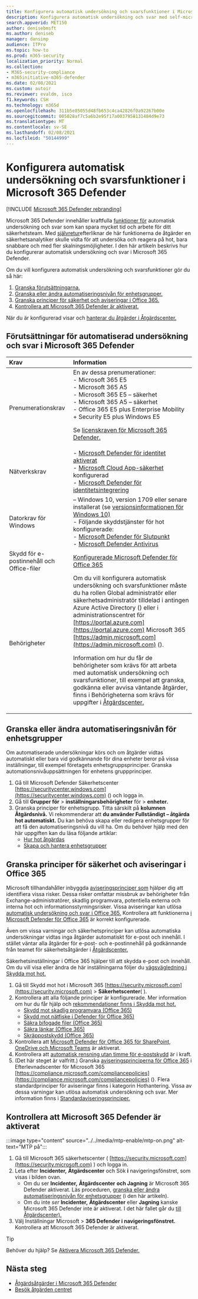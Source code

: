 ```yaml
---
title: Konfigurera automatisk undersökning och svarsfunktioner i Microsoft 365 Defender
description: Konfigurera automatisk undersökning och svar med self-microsoft 365 Defender
search.appverid: MET150
author: denisebmsft
ms.author: deniseb
manager: dansimp
audience: ITPro
ms.topic: how-to
ms.prod: m365-security
localization_priority: Normal
ms.collection:
- M365-security-compliance
- m365initiative-m365-defender
ms.date: 02/08/2021
ms.custom: autoir
ms.reviewer: evaldm, isco
f1.keywords: CSH
ms.technology: m365d
ms.openlocfilehash: 311b5e85055d48fb653c4ca42826f0a92267b00e
ms.sourcegitcommit: 005028af7c5a6b2e95f17a0037958131484d9e73
ms.translationtype: MT
ms.contentlocale: sv-SE
ms.lasthandoff: 02/08/2021
ms.locfileid: "50144999"
---
```

# <a name="configure-automated-investigation-and-response-capabilities-in-microsoft-365-defender"></a>Konfigurera automatisk undersökning och svarsfunktioner i Microsoft 365 Defender

[!INCLUDE [Microsoft 365 Defender rebranding](../includes/microsoft-defender.md)]

Microsoft 365 Defender innehåller kraftfulla [funktioner för](mtp-autoir.md) automatisk undersökning och svar som kan spara mycket tid och arbete för ditt säkerhetsteam. Med [självretur](mtp-autoir.md#how-automated-investigation-and-self-healing-works)efterliknar de här funktionerna de åtgärder en säkerhetsanalytiker skulle vidta för att undersöka och reagera på hot, bara snabbare och med fler skalningsmöjligheter. I den här artikeln beskrivs hur du konfigurerar automatisk undersökning och svar i Microsoft 365 Defender.

Om du vill konfigurera automatisk undersökning och svarsfunktioner gör du så här:

1. [Granska förutsättningarna.](#prerequisites-for-automated-investigation-and-response-in-microsoft-365-defender)
2. [Granska eller ändra automatiseringsnivån för enhetsgrupper.](#review-or-change-the-automation-level-for-device-groups)
3. [Granska principer för säkerhet och aviseringar i Office 365.](#review-your-security-and-alert-policies-in-office-365)
4. [Kontrollera att Microsoft 365 Defender är aktiverat.](#make-sure-microsoft-365-defender-is-turned-on)

När du är konfigurerad visar och [hanterar du åtgärder i Åtgärdscenter.](mtp-autoir-actions.md)

## <a name="prerequisites-for-automated-investigation-and-response-in-microsoft-365-defender"></a>Förutsättningar för automatiserad undersökning och svar i Microsoft 365 Defender

|Krav |Information |
|:----|:----|
|Prenumerationskrav |En av dessa prenumerationer: <br/>- Microsoft 365 E5<br/>- Microsoft 365 A5<br/>- Microsoft 365 E5 – säkerhet<br/>- Microsoft 365 A5 – säkerhet<br/>- Office 365 E5 plus Enterprise Mobility + Security E5 plus Windows E5<p> Se [licenskraven för Microsoft 365 Defender.](https://docs.microsoft.com/microsoft-365/security/mtp/prerequisites?#licensing-requirements)|
|Nätverkskrav |- [Microsoft Defender för identitet aktiverat](https://docs.microsoft.com/azure-advanced-threat-protection/what-is-atp)<br/>- [Microsoft Cloud App-säkerhet](https://docs.microsoft.com/cloud-app-security/what-is-cloud-app-security) konfigurerad<br/>- [Microsoft Defender för identitetsintegrering](https://docs.microsoft.com/cloud-app-security/mdi-integration) |
|Datorkrav för Windows |– Windows 10, version 1709 eller senare installerat (se [versionsinformationen för Windows 10)](https://docs.microsoft.com/windows/release-information/) <br/>- Följande skyddstjänster för hot konfigurerade:<br/>- [Microsoft Defender för Slutpunkt](https://docs.microsoft.com/windows/security/threat-protection/microsoft-defender-atp/configure-endpoints)<br/>- [Microsoft Defender Antivirus](https://docs.microsoft.com/windows/security/threat-protection/windows-defender-antivirus/configure-windows-defender-antivirus-features) |
|Skydd för e-postinnehåll och Office-filer |[Konfigurerade Microsoft Defender för Office 365](https://docs.microsoft.com/microsoft-365/security/office-365-security/office-365-atp#configure-atp-policies) |
|Behörigheter | Om du vill konfigurera automatisk undersökning och svarsfunktioner måste du ha rollen Global administratör eller säkerhetsadministratör tilldelad i antingen Azure Active Directory () eller i administrationscentret för [https://portal.azure.com](https://portal.azure.com) Microsoft 365 [https://admin.microsoft.com](https://admin.microsoft.com) ().<p>Information om hur du får de behörigheter som krävs för att arbeta med automatisk undersökning och svarsfunktioner, till exempel att granska, godkänna eller avvisa väntande åtgärder, finns i Behörigheterna som krävs för uppgifter i [Åtgärdscenter.](mtp-action-center.md#required-permissions-for-action-center-tasks) |

## <a name="review-or-change-the-automation-level-for-device-groups"></a>Granska eller ändra automatiseringsnivån för enhetsgrupper

Om automatiserade undersökningar körs och om åtgärder vidtas automatiskt eller bara vid godkännande för dina enheter beror på vissa inställningar, till exempel företagets enhetsgruppsprinciper. Granska automationsnivåuppsättningen för enhetens gruppprinciper.

1. Gå till Microsoft Defender Säkerhetscenter [https://securitycenter.windows.com](https://securitycenter.windows.com) () och logga in.
2. Gå till **Grupper för**  >  **inställningarsbehörigheter** för  >  **enheter.**
3. Granska principer för enhetsgrupp. Titta särskilt på **kolumnen Åtgärdsnivå.** Vi rekommenderar att **du använder Fullständigt – åtgärda hot automatiskt.**  Du kan behöva skapa eller redigera enhetsgrupper för att få den automatiseringsnivå du vill ha. Om du behöver hjälp med den här uppgiften kan du läsa följande artiklar:
   - [Hur hot åtgärdas](https://docs.microsoft.com/windows/security/threat-protection/microsoft-defender-atp/automated-investigations#how-threats-are-remediated)
   - [Skapa och hantera enhetsgrupper](https://docs.microsoft.com/windows/security/threat-protection/microsoft-defender-atp/machine-groups)

## <a name="review-your-security-and-alert-policies-in-office-365"></a>Granska principer för säkerhet och aviseringar i Office 365

Microsoft tillhandahåller inbyggda [aviseringsprinciper som](https://docs.microsoft.com/microsoft-365/compliance/alert-policies) hjälper dig att identifiera vissa risker. Dessa risker omfattar missbruk av behörigheter från Exchange-administratörer, skadlig programvara, potentiella externa och interna hot och informationsstyrningsrisker. Vissa aviseringar kan utlösa [automatisk undersökning och svar i Office 365.](https://docs.microsoft.com/microsoft-365/security/office-365-security/office-365-air) Kontrollera att funktionerna [i Microsoft Defender för Office 365](https://docs.microsoft.com/microsoft-365/security/office-365-security/office-365-atp) är korrekt konfigurerade.

Även om vissa varningar och säkerhetsprinciper kan utlösa automatiska undersökningar vidtas inga åtgärder automatiskt för e-post och innehåll. I stället väntar alla åtgärder för e-post- och e-postinnehåll på godkännande från teamet för säkerhetsåtgärder i [Åtgärdscenter.](mtp-action-center.md)

Säkerhetsinställningar i Office 365 hjälper till att skydda e-post och innehåll. Om du vill visa eller ändra de här inställningarna följer du [vägsvägledning i Skydda mot hot.](https://docs.microsoft.com/microsoft-365/security/office-365-security/protect-against-threats)

1. Gå till Skydd mot hot i Microsoft 365 [https://security.microsoft.com](https://security.microsoft.com)   >  **Säkerhetscenter**( ).
2. Kontrollera att alla följande principer är konfigurerade. Mer information om hur du får hjälp och [rekommendationer finns i Skydda mot hot.](https://docs.microsoft.com/microsoft-365/security/office-365-security/protect-against-threats)
   - [Skydd mot skadlig programvara (Office 365)](https://docs.microsoft.com/microsoft-365/security/office-365-security/protect-against-threats#part-1---anti-malware-protection)
   - [Skydd mot nätfiske i Defender för Office 365)](https://docs.microsoft.com/microsoft-365/security/office-365-security/protect-against-threats#part-2---anti-phishing-protection)
   - [Säkra bifogade filer (Office 365)](https://docs.microsoft.com/microsoft-365/security/office-365-security/protect-against-threats#atp-safe-attachments-policies)
   - [Säkra länkar (Office 365)](https://docs.microsoft.com/microsoft-365/security/office-365-security/protect-against-threats#atp-safe-links-policies)
   - [Skräppostskydd (Office 365)](https://docs.microsoft.com/microsoft-365/security/office-365-security/protect-against-threats#part-3---anti-spam-protection)
3. Kontrollera att [Microsoft Defender för Office 365 för SharePoint, OneDrive och Microsoft Teams](https://docs.microsoft.com/microsoft-365/security/office-365-security/protect-against-threats#part-5---turn-on-atp-for-sharepoint-onedrive-and-microsoft-teams-workloads) är aktiverat.
4. Kontrollera att [automatisk rensning utan timme för e-postskydd](https://docs.microsoft.com/microsoft-365/security/office-365-security/protect-against-threats#zero-hour-auto-purge-for-email-in-eop) är i kraft.
5. (Det här steget är valfritt.) Granska [aviseringsprinciperna för Office 365](https://docs.microsoft.com/microsoft-365/compliance/alert-policies) i Efterlevnadscenter för Microsoft 365 [https://compliance.microsoft.com/compliancepolicies](https://compliance.microsoft.com/compliancepolicies) (). Flera standardprinciper för aviseringar finns i kategorin Hothantering. Vissa av dessa varningar kan utlösa automatisk undersökning och svar. Mer information finns i [Standardaviseringsprinciper.](https://docs.microsoft.com/microsoft-365/compliance/alert-policies?#default-alert-policies)

## <a name="make-sure-microsoft-365-defender-is-turned-on"></a>Kontrollera att Microsoft 365 Defender är aktiverat

:::image type="content" source="../../media/mtp-enable/mtp-on.png" alt-text="MTP på":::

1. Gå till Microsoft 365 säkerhetscenter ( [https://security.microsoft.com](https://security.microsoft.com) ) och logga in.
2. Leta efter **Incidenter,** **Åtgärdscenter** och Sök **i** navigeringsfönstret, som visas i bilden ovan.
   - Om du ser **Incidenter,** **Åtgärdscenter** **och Jagning** är Microsoft 365 Defender aktiverat. Läs proceduren, [granska eller ändra automatiseringsnivån för enhetsgrupper](#review-or-change-the-automation-level-for-device-groups) (i den här artikeln).
   - Om du inte *ser* **Incidenter,** **Åtgärdscenter** eller **Jagning** kanske Microsoft 365 Defender inte är aktiverat. I det här fallet går du [till Åtgärdscenter).](mtp-action-center.md)
3. Välj Inställningar Microsoft   >  **365 Defender i navigeringsfönstret.** Kontrollera att Microsoft 365 Defender är aktiverat. 

> [!TIP]
> Behöver du hjälp? Se [Aktivera Microsoft 365 Defender.](https://docs.microsoft.com/microsoft-365/security/mtp/mtp-enable)

## <a name="next-steps"></a>Nästa steg

- [Åtgärdsåtgärder i Microsoft 365 Defender](mtp-remediation-actions.md)
- [Besök åtgärden centret](mtp-action-center.md)
